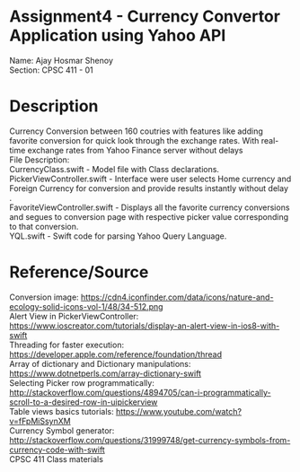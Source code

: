 # Assignment4 - Currency Convertor Application using Yahoo API
Name: Ajay Hosmar Shenoy<br />
Section: CPSC 411 - 01<br />
# Description 
Currency Conversion between 160 coutries with features like adding favorite conversion for quick look through the exchange rates. With real-time exchange rates from Yahoo Finance server without delays<br />
File Description:<br />
CurrencyClass.swift - Model file with Class declarations.<br />
PickerViewController.swift - Interface were user selects Home currency and Foreign Currency for conversion and provide results instantly without delay .<br />
FavoriteViewController.swift - Displays all the favorite currency conversions and segues to conversion page with respective picker value corresponding to that conversion.<br />
YQL.swift - Swift code for parsing Yahoo Query Language.<br />
# Reference/Source
Conversion image: https://cdn4.iconfinder.com/data/icons/nature-and-ecology-solid-icons-vol-1/48/34-512.png <br />
Alert View in PickerViewController: https://www.ioscreator.com/tutorials/display-an-alert-view-in-ios8-with-swift <br />
Threading for faster execution: https://developer.apple.com/reference/foundation/thread <br />
Array of dictionary and Dictionary manipulations: https://www.dotnetperls.com/array-dictionary-swift<br />
Selecting Picker row programmatically: http://stackoverflow.com/questions/4894705/can-i-programmatically-scroll-to-a-desired-row-in-uipickerview<br />
Table views basics tutorials: https://www.youtube.com/watch?v=fFpMiSsynXM <br />
Currency Symbol generator: http://stackoverflow.com/questions/31999748/get-currency-symbols-from-currency-code-with-swift <br />
CPSC 411 Class materials<br />
